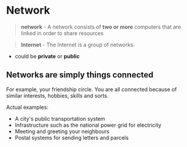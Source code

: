# Network

> **network** - A network consists of **two or more** computers that are linked in order to share resources

> **Internet** - The Internet is a group of networks.

- could be **private** or **public**

## Networks are simply things connected

For example, your friendship circle. You are all connected because of similar interests, hobbies, skills and sorts.

Actual examples:

- A city's public transportation system
- Infrastructure such as the national power grid for electricity
- Meeting and greeting your neighbours
- Postal systems for sending letters and parcels

